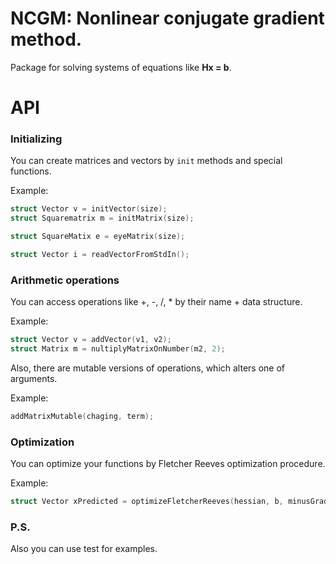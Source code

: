 # NCGM: Nonlinear conjugate gradient method.

Package for solving systems of equations like **Hx = b**.

# API

### Initializing 

You can create matrices and vectors by `init` methods and special functions.

Example:
```c
struct Vector v = initVector(size);
struct Squarematrix m = initMatrix(size);

struct SquareMatix e = eyeMatrix(size);

struct Vector i = readVectorFromStdIn();
```

### Arithmetic operations

You can access operations like +, -, /, * by their name + data structure.

Example:
```c
struct Vector v = addVector(v1, v2);
struct Matrix m = nultiplyMatrixOnNumber(m2, 2);
```

Also, there are mutable versions of operations, which alters one of arguments.

Example:
```c
addMatrixMutable(chaging, term);
```

### Optimization

You can optimize your functions by Fletcher Reeves optimization procedure.

Example:
```c
struct Vector xPredicted = optimizeFletcherReeves(hessian, b, minusGrad);
```

### P.S.

Also you can use test for examples.